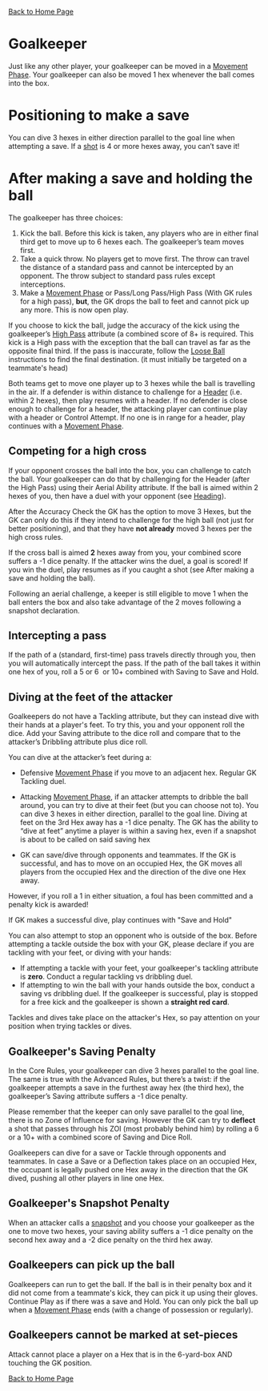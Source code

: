 [Back to Home Page](https://counterattackgame.github.io/wiki)
# Goalkeeper 

Just like any other player, your goalkeeper can be moved in a [Movement Phase](https://counterattackgame.github.io/wiki/movement_phase). Your goalkeeper can also be moved 1 hex whenever the ball comes into the box.

# Positioning to make a save

You can dive 3 hexes in either direction parallel to the goal line when attempting a save. If a [shot](https://counterattackgame.github.io/wiki/shooting) is 4 or more hexes away, you can’t save it!

# After making a save and holding the ball

The goalkeeper has three choices:

1. Kick the ball. Before this kick is taken, any players who are in either final third get to move up to 6 hexes each. The goalkeeper’s team moves first.
2. Take a quick throw. No players get to move first. The throw can travel the distance of a standard pass and cannot be intercepted by an opponent. The throw subject to standard pass rules except interceptions. 
3. Make a [Movement Phase](https://counterattackgame.github.io/wiki/movement_phase) or Pass/Long Pass/High Pass (With GK rules for a high pass), **but**, the GK drops the ball to feet and cannot pick up any more. This is now open play.

If you choose to kick the ball, judge the accuracy of the kick using the goalkeeper’s [High Pass](https://counterattackgame.github.io/wiki/passing) attribute (a combined score of 8+ is required. This kick is a High pass with the exception that the ball can travel as far as the opposite final third. If the pass is inaccurate, follow the [Loose Ball](https://counterattackgame.github.io/wiki/loose_ball) instructions to find the final destination. (it must initially be targeted on a teammate's head)

Both teams get to move one player up to 3 hexes while the ball is travelling in the air. If a defender is within distance to challenge for a [Header](https://counterattackgame.github.io/wiki/heading) (i.e. within 2 hexes), then play resumes with a header. If no defender is close enough to challenge for a header, the attacking player can continue play with a header or Control Attempt. If no one is in range for a header, play continues with a [Movement Phase](https://counterattackgame.github.io/wiki/movement_phase).

## Competing for a high cross

If your opponent crosses the ball into the box, you can challenge to catch the ball. Your goalkeeper can do that by challenging for the Header (after the High Pass) using their Aerial Ability attribute. If the ball is aimed within 2 hexes of you, then have a duel with your opponent (see [Heading](https://counterattackgame.github.io/wiki/heading)).

After the Accuracy Check the GK has the option to move 3 Hexes, but the GK can only do this if they intend to challenge for the high ball (not just for better positioning), and that they have **not already** moved 3 hexes per the high cross rules.

If the cross ball is aimed **2** hexes away from you, your combined score suffers a -1 dice penalty. If the attacker wins the duel, a goal is scored! If you win the duel, play resumes as if you caught a shot (see After making a save and holding the ball).

Following an aerial challenge, a keeper is still eligible to move 1 when the ball enters the box and also take advantage of the 2 moves following a snapshot declaration.

## Intercepting a pass

If the path of a (standard, first-time) pass travels directly through you, then you will automatically intercept the pass. If the path of the ball takes it within one hex of you, roll a 5 or 6  or 10+ combined with Saving to Save and Hold.

## Diving at the feet of the attacker

Goalkeepers do not have a Tackling attribute, but they can instead dive with their hands at a player's feet. To try this, you and your opponent roll the dice. Add your Saving attribute to the dice roll and compare that to the attacker’s Dribbling attribute plus dice roll.

You can dive at the attacker’s feet during a:

- Defensive [Movement Phase](https://counterattackgame.github.io/wiki/movement_phase) if you move to an adjacent hex. Regular GK Tackling duel.
- Attacking [Movement Phase](https://counterattackgame.github.io/wiki/movement_phase), if an attacker attempts to dribble the ball around, you can try to dive at their feet (but you can choose not to). You can dive 3 hexes in either direction, parallel to the goal line. Diving at feet on the 3rd Hex away has a -1 dice penalty. The GK has the ability to “dive at feet” anytime a player is within a saving hex, even if a snapshot is about to be called on said saving hex

- GK can save/dive through opponents and teammates. If the GK is successful, and has to move on an occupied Hex, the GK moves all players from the occupied Hex and the direction of the dive one Hex away.

However, if you roll a 1 in either situation, a foul has been committed and a penalty kick is awarded!

If GK makes a successful dive, play continues with "Save and Hold"

You can also attempt to stop an opponent who is outside of the box. Before attempting a tackle outside the box with your GK, please declare if you are tackling with your feet, or diving with your hands:

- If attempting a tackle with your feet, your goalkeeper's tackling attribute is **zero**. Conduct a regular tackling vs dribbling duel.
- If attempting to win the ball with your hands outside the box, conduct a saving vs dribbling duel. If the goalkeeper is successful, play is stopped for a free kick and the goalkeeper is shown a **straight red card**.

Tackles and dives take place on the attacker's Hex, so pay attention on your position when trying tackles or dives.

## Goalkeeper's Saving Penalty

In the Core Rules, your goalkeeper can dive 3 hexes parallel to the goal line. The same is true with the Advanced Rules, but there’s a twist: if the goalkeeper attempts a save in the furthest away hex (the third hex), the goalkeeper’s Saving attribute suffers a -1 dice penalty.

Please remember that the keeper can only save parallel to the goal line, there is no Zone of Influence for saving.
However the GK can try to **deflect** a shot that passes through his ZOI (most probably behind him) by rolling a 6 or a 10+ with a combined score of Saving and Dice Roll.

Goalkeepers can dive for a save or Tackle through opponents and teammates. In case a Save or a Deflection takes place on an occupied Hex, the occupant is legally pushed one Hex away in the direction that the GK dived, pushing all other players in line one Hex.

## Goalkeeper's Snapshot Penalty

When an attacker calls a [snapshot](https://counterattackgame.github.io/wiki/shooting) and you choose your goalkeeper as the one to move two hexes, your saving ability suffers a -1 dice penalty on the second hex away and a -2 dice penalty on the third hex away.

## Goalkeepers can pick up the ball

Goalkeepers can run to get the ball. If the ball is in their penalty box and it did not come from a teammate's kick, they can pick it up using their gloves. Continue Play as if there was a save and Hold. You can only pick the ball up when a [Movement Phase](https://counterattackgame.github.io/wiki/movement_phase) ends (with a change of possession or regularly).

## Goalkeepers cannot be marked at set-pieces

Attack cannot place a player on a Hex that is in the 6-yard-box AND touching the GK position.

[Back to Home Page](https://counterattackgame.github.io/wiki)
